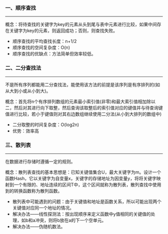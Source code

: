 ### 一、顺序查找

---

概念：将待查找的关键字为key的元素从头到尾与表中元素进行比较，如果中间存在关键字为key的元素，则返回成功；否则，则查找失败。

- 顺序查找的平均查找长度：n+1/2
- 顺序查找的空间复杂度：O(n)
- 顺序查找的优缺点：方法简单但效率较低。



### 二、二分查找法

---

不是所有序列都能用二分查找法，能使用该方法的前提是该序列是有序排列的(如从大到小或从小到大)。

概念：首先将n个有序排列数组的元素最小索引值(非零)和最大索引值相加除以二，然后对其进行向下取整，然后查询该取整后的索引值对应的键值并与待查询键值进行比较，若小于键值则对其右边数组继续使用二分法(从小到大排列的数组中)

- 二分取整的时间复杂度：O(log2n)
- 优势：效率高



### 三、散列表

---

在数据进行存储时遵循一定的规则。

概念：散列表查找的基本思想是：已知关键值集合U，最大关键字为m。设计一个函数Hash，它以关键字为自变量x，关键字的存储地址为因变量y，将将关键字映射到一个有限的、地址连续的区间T中，这个区间就称为散列表，散列查找中使用到的转换函数称为散列函数。

- 散列表中可能遇到的问题：由于关键值和地址是函数关系，所以可能出现两个关键值对应同一个地址的情况。
- 解决办法——线性探测法：按出现顺序来定义函数中y值相同的关键值的处理，如b和a冲突，则将b放在a的下一个空单元。
- 解决办法——伪随机数法。